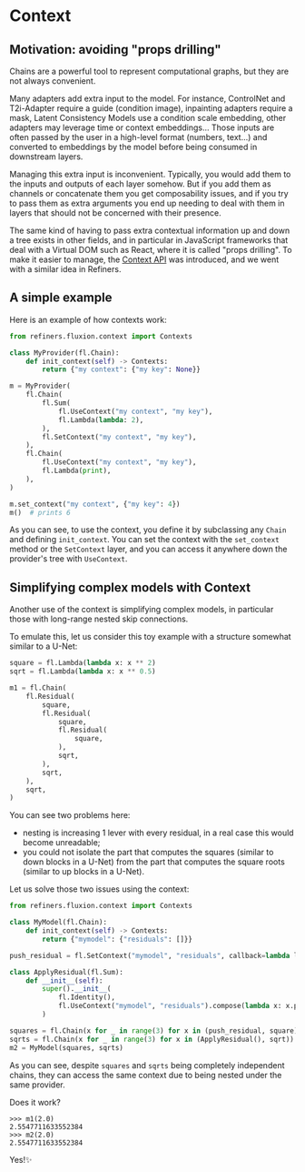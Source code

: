 # Context

## Motivation: avoiding "props drilling"

Chains are a powerful tool to represent computational graphs, but they are not always convenient.

Many adapters add extra input to the model. For instance, ControlNet and T2i-Adapter require a guide (condition image), inpainting adapters require a mask, Latent Consistency Models use a condition scale embedding, other adapters may leverage time or context embeddings... Those inputs are often passed by the user in a high-level format (numbers, text...) and converted to embeddings by the model before being consumed in downstream layers.

Managing this extra input is inconvenient. Typically, you would add them to the inputs and outputs of each layer somehow. But if you add them as channels or concatenate them you get composability issues, and if you try to pass them as extra arguments you end up needing to deal with them in layers that should not be concerned with their presence.

The same kind of having to pass extra contextual information up and down a tree exists in other fields, and in particular in JavaScript frameworks that deal with a Virtual DOM such as React, where it is called "props drilling". To make it easier to manage, the [Context API](https://react.dev/learn/passing-data-deeply-with-context) was introduced, and we went with a similar idea in Refiners.

## A simple example

Here is an example of how contexts work:


```py
from refiners.fluxion.context import Contexts

class MyProvider(fl.Chain):
    def init_context(self) -> Contexts:
        return {"my context": {"my key": None}}

m = MyProvider(
    fl.Chain(
        fl.Sum(
            fl.UseContext("my context", "my key"),
            fl.Lambda(lambda: 2),
        ),
        fl.SetContext("my context", "my key"),
    ),
    fl.Chain(
        fl.UseContext("my context", "my key"),
        fl.Lambda(print),
    ),
)

m.set_context("my context", {"my key": 4})
m()  # prints 6
```

As you can see, to use the context, you define it by subclassing any `Chain` and defining `init_context`. You can set the context with the `set_context` method or the `SetContext` layer, and you can access it anywhere down the provider's tree with `UseContext`.

## Simplifying complex models with Context

Another use of the context is simplifying complex models, in particular those with long-range nested skip connections.

To emulate this, let us consider this toy example with a structure somewhat similar to a U-Net:

```py
square = fl.Lambda(lambda x: x ** 2)
sqrt = fl.Lambda(lambda x: x ** 0.5)

m1 = fl.Chain(
    fl.Residual(
        square,
        fl.Residual(
            square,
            fl.Residual(
                square,
            ),
            sqrt,
        ),
        sqrt,
    ),
    sqrt,
)
```

You can see two problems here:

- nesting is increasing 1 lever with every residual, in a real case this would become unreadable;
- you could not isolate the part that computes the squares (similar to down blocks in a U-Net) from the part that computes the square roots (similar to up blocks in a U-Net).

Let us solve those two issues using the context:

```py
from refiners.fluxion.context import Contexts

class MyModel(fl.Chain):
    def init_context(self) -> Contexts:
        return {"mymodel": {"residuals": []}}

push_residual = fl.SetContext("mymodel", "residuals", callback=lambda l, x: l.append(x))

class ApplyResidual(fl.Sum):
    def __init__(self):
        super().__init__(
            fl.Identity(),
            fl.UseContext("mymodel", "residuals").compose(lambda x: x.pop()),
        )

squares = fl.Chain(x for _ in range(3) for x in (push_residual, square))
sqrts = fl.Chain(x for _ in range(3) for x in (ApplyResidual(), sqrt))
m2 = MyModel(squares, sqrts)
```

As you can see, despite `squares` and `sqrts` being completely independent chains, they can access the same context due to being nested under the same provider.

Does it work?

```
>>> m1(2.0)
2.5547711633552384
>>> m2(2.0)
2.5547711633552384
```

Yes!✨
